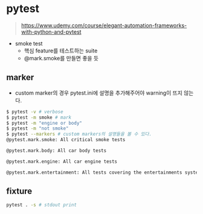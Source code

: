 # pytest
> https://www.udemy.com/course/elegant-automation-frameworks-with-python-and-pytest


- smoke test
  - 핵심 feature를 테스트하는 suite
  - @mark.smoke를 만들면 좋을 듯

## marker

- custom marker의 경우 pytest.ini에 설명을 추가해주어야 warning이 뜨지 않는다.


```bash
$ pytest -v # verbose
$ pytest -m smoke # mark
$ pytest -m "engine or body"
$ pytest -m "not smoke"
$ pytest --markers # custom markers의 설명들을 볼 수 있다.
@pytest.mark.smoke: All critical smoke tests

@pytest.mark.body: All car body tests

@pytest.mark.engine: All car engine tests

@pytest.mark.entertainment: All tests covering the entertainments system
```

## fixture

```bash
pytest . -s # stdout print
```